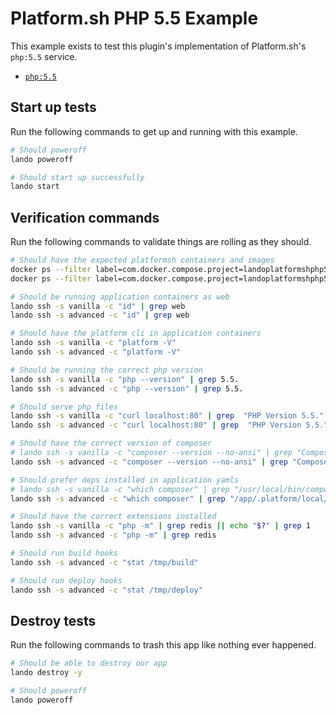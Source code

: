 Platform.sh PHP 5.5 Example
===========================

This example exists to test this plugin's implementation of Platform.sh's `php:5.5` service.

* [`php:5.5`](https://docs.platform.sh/configuration/services/php.html)

Start up tests
--------------

Run the following commands to get up and running with this example.

```bash
# Should poweroff
lando poweroff

# Should start up successfully
lando start
```

Verification commands
---------------------

Run the following commands to validate things are rolling as they should.

```bash
# Should have the expected platformsh containers and images
docker ps --filter label=com.docker.compose.project=landoplatformshphp55 | grep docker.registry.platform.sh/php-5.5 | grep landoplatformshphp55_vanilla_1
docker ps --filter label=com.docker.compose.project=landoplatformshphp55 | grep docker.registry.platform.sh/php-5.5 | grep landoplatformshphp55_advanced_1

# Should be running application containers as web
lando ssh -s vanilla -c "id" | grep web
lando ssh -s advanced -c "id" | grep web

# Should have the platform cli in application containers
lando ssh -s vanilla -c "platform -V"
lando ssh -s advanced -c "platform -V"

# Should be running the correct php version
lando ssh -s vanilla -c "php --version" | grep 5.5.
lando ssh -s advanced -c "php --version" | grep 5.5.

# Should serve php files
lando ssh -s vanilla -c "curl localhost:80" | grep  "PHP Version 5.5."
lando ssh -s advanced -c "curl localhost:80" | grep  "PHP Version 5.5."

# Should have the correct version of composer
# lando ssh -s vanilla -c "composer --version --no-ansi" | grep "Composer 1."
lando ssh -s advanced -c "composer --version --no-ansi" | grep "Composer 2."

# Should prefer deps installed in application yamls
# lando ssh -s vanilla -c "which composer" | grep "/usr/local/bin/composer"
lando ssh -s advanced -c "which composer" | grep "/app/.platform/local/deps/php/vendor/bin/composer"

# Should have the correct extensions installed
lando ssh -s vanilla -c "php -m" | grep redis || echo "$?" | grep 1
lando ssh -s advanced -c "php -m" | grep redis

# Should run build hooks
lando ssh -s advanced -c "stat /tmp/build"

# Should run deploy hooks
lando ssh -s advanced -c "stat /tmp/deploy"
```

Destroy tests
-------------

Run the following commands to trash this app like nothing ever happened.

```bash
# Should be able to destroy our app
lando destroy -y

# Should poweroff
lando poweroff
```
